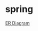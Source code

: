 # spring

[ER Diagram](https://docs.google.com/document/d/19FGD0piJucYQk9K4BAZqNESAWd0XE7CZgCLN_H09phk/edit?pli=1)

